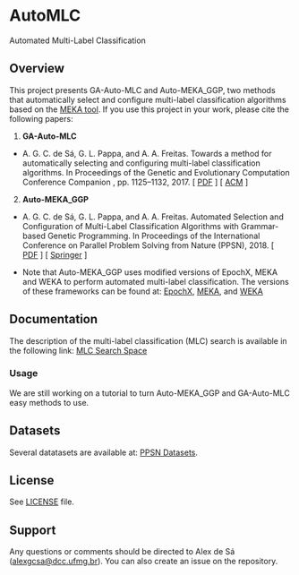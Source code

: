 # AutoMLC
Automated Multi-Label Classification

## **Overview**

This project presents GA-Auto-MLC and Auto-MEKA_GGP, two methods that automatically select and configure multi-label classification algorithms based on the [MEKA tool](http://waikato.github.io/meka/). If you use this project in your work, please cite the following papers:

1. **GA-Auto-MLC**

  - A. G. C. de Sá, G. L. Pappa, and A. A. Freitas. Towards a method for automatically selecting and configuring multi-label classification algorithms. In Proceedings of the Genetic and Evolutionary Computation Conference Companion , pp. 1125–1132, 2017. [ [PDF](https://www.cs.kent.ac.uk/people/staff/aaf/pub_papers.dir/GECCO-2017-ECADA-Wksp-de-Sa.pdf) ] [ [ACM](https://dl.acm.org/citation.cfm?id=3082053) ]

2. **Auto-MEKA_GGP**

  - A. G. C. de Sá, G. L. Pappa, and A. A. Freitas. Automated Selection and Configuration of Multi-Label Classification Algorithms with Grammar-based Genetic Programming. In Proceedings of the  International Conference on Parallel Problem Solving from Nature (PPSN), 2018.  [ [PDF](https://www.cs.kent.ac.uk/people/staff/aaf/pub_papers.dir/PPSN-2018-de-Sa.pdf) ] [ [Springer](https://link.springer.com/chapter/10.1007/978-3-319-99259-4_25) ]
  
  - Note that Auto-MEKA_GGP uses modified versions of EpochX, MEKA and WEKA to perform automated multi-label classification. The versions of these frameworks can be found  at: [EpochX](https://github.com/alexgcsa/EpochX), [MEKA](https://github.com/alexgcsa/MEKA), and [WEKA](https://github.com/alexgcsa/WEKA)
  
  

## **Documentation**

The description of the multi-label classification (MLC) search is available in the following link: [MLC Search Space](https://github.com/laic-ufmg/automlc/blob/master/PPSN/MLC-SearchSpace.pdf)

### **Usage**

We are still working on a tutorial to turn Auto-MEKA_GGP and GA-Auto-MLC easy methods to use.


## **Datasets**

Several datatasets are available at: [PPSN Datasets](https://github.com/laic-ufmg/automlc/tree/master/PPSN/datasets).

## **License**

See [LICENSE](https://github.com/laic-ufmg/automlc/blob/master/LICENSE) file.


## **Support**

Any questions or comments should be directed to Alex de Sá (alexgcsa@dcc.ufmg.br). You can also create an issue on the repository.




